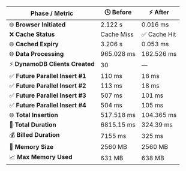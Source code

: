 | Phase / Metric                     | 🕓 Before                               | ⚡ After                              |
|------------------------------------|------------------------------------------|---------------------------------------|
| 🌐 **Browser Initiated**            | 2.122 s                                  | 0.016 ms                              |
| ❌ **Cache Status**                 | Cache Miss                               | ✅ Cache Hit                           |
| 🌐 **Cached Expiry**                | 3.206 s                                  | 0.053 ms                              |
| 🌐 **Data Processing**              | 965.028 ms                               | 162.526 ms                            |
| ⚡ **DynamoDB Clients Created**     | 30                                       | —                                     |
| ✅ **Future Parallel Insert #1**    | 110 ms                                  | 18 ms                                 |
| ✅ **Future Parallel Insert #2**    | 113 ms                                  | 18 ms                                 |
| ✅ **Future Parallel Insert #3**    | 507 ms                                  | 101 ms                                |
| ✅ **Future Parallel Insert #4**    | 504 ms                                  | 105 ms                                |
| 🌐 **Total Insertion**              | 517.518 ms                               | 104.365 ms                            |
| 🧮 **Total Duration**               | 6815.15 ms                               | 324.39 ms                             |
| 💰 **Billed Duration**              | 7155 ms                                 | 325 ms                                |
| 🧠 **Memory Size**                  | 2560 MB                                 | 2560 MB                               |
| 📈 **Max Memory Used**              | 631 MB                                  | 638 MB                                |
